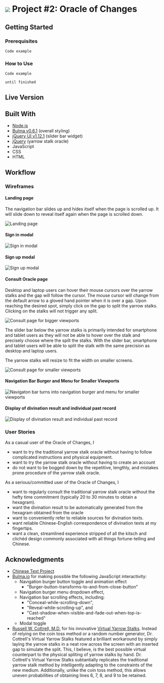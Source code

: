 # ![](https://ga-dash.s3.amazonaws.com/production/assets/logo-9f88ae6c9c3871690e33280fcf557f33.png) Project #2: Oracle of Changes

<!-- This is the starter code for WDI projects. Please update this README file with information specific to your project. Replace this paragraph for instance, with a short description of your project. Then update the sections below. Refer to your project specificaion for instructions on how to submit your projects. -->

## Getting Started

<!-- Provide instructions here about how to get your project running on our local machine. Do we just need to clone and open a certain file or do we need to install anything first. -->

### Prerequisites

<!-- What is needed to install and run the project, how do we install them -->

```
Code example
```

### How to Use

<!-- A step by step guide on how to install and use the project, for example if this is a game, how do we play it. -->

```
Code example
```

<!-- More steps... -->

```
until finished
```

## Live Version

<!-- Where is this deployed online (github pages, heroku etc), give us the link and any access details we need. -->

## Built With

<!-- What did you use to build it, list the technologies, plugins, gems, packages etc. -->

- [Node.js](https://nodejs.org/)
- [Bulma v0.6.1](https://bulma.io) (overall styling)
- [jQuery UI v1.12.1](https://jqueryui.com) (slider bar widget)
- [jQuery](http://jquery.com/) (yarrow stalk oracle)
- JavaScript
- CSS
- HTML

## Workflow

<!-- Did you write user stories, draw wireframes, use task tracking, produce ERDs? Did you use source control, with regular commits? Include links to them here. -->

### Wireframes

#### Landing page

The navigation bar slides up and hides itself when the page is scrolled up. It will slide down to reveal itself again when the page is scrolled down.

![Landing page](./documentation/wireframes/01_home.png)

#### Sign in modal

![Sign in modal](./documentation/wireframes/02_signin.png)

#### Sign up modal

![Sign up modal](./documentation/wireframes/03_signup.png)

#### Consult Oracle page

Desktop and laptop users can hover their mouse cursors over the yarrow stalks and the gap will follow the cursor. The mouse cursor will change from the default arrow to a gloved hand pointer when it is over a gap. Upon reaching the desired spot, simply click on the gap to split the yarrow stalks. Clicking on the stalks will not trigger any split.

![Consult page for bigger viewports](./documentation/wireframes/04_consult.png)

The slider bar below the yarrow stalks is primarily intended for smartphone and tablet users as they will not be able to hover over the stalk and precisely choose where the spilt the stalks. With the slider bar, smartphone and tablet users will be able to split the stalk with the same precision as desktop and laptop users. 

The yarrow stalks will resize to fit the width on smaller screens.

![Consult page for smaller viewports](./documentation/wireframes/05_consult_responsive.png)

#### Navigation Bar Burger and Menu for Smaller Viewports

![Navigaton bar turns into navigation burger and menu for smaller viewports](./documentation/wireframes/06_menu_responsive.png)

#### Display of divination result and individual past record

![Display of divination result and individual past record](./documentation/wireframes/07_records.png)


### User Stories

As a casual user of the Oracle of Changes, I
- want to try the traditional yarrow stalk oracle without having to follow complicated instructions and physical equipment.
- want to try the yarrow stalk oracle without having to create an account
- do not want to be bogged down by the repetitive, lengthly, and mistakes prone procedure of the yarrow stalk oracle.

As a serious/committed user of the Oracle of Changes, I
- want to regularly consult the traditional yarrow stalk oracle without the hefty time commitment (typically 20 to 30 minutes to obtain a hexagram).
- want the divination result to be automatically generated from the hexagram obtained from the oracle
- want to conveniently refer to reliable sources for divination texts.
- want reliable Chinese-English correspondence of divination texts at my fingertips.
- want a clean, streamlined experience stripped of all the kitsch and clichéd design commonly associated with all things fortune-telling and Chinese.

## Acknowledgments

- [Chinese Text Project](http://ctext.org/)
- [Bulma.io](https://bulma.io) for making possible the following JavaScript interactivity:
	- Navigation burger button toggle and animation effect 
		- "Burger-button-transforms-to-and-from-close-button"
	- Navigation burger menu dropdown effect,
	- Navigation bar scrolling effects, including:
		- "Conceal-while-scrolling-down",
		- "Reveal-while-scrolling-up", and 
		- "Cast-shadow-when-visible-and-fade-out-when-top-is-reached"
	- Modal toggle
- [Russell W. Cottrell, M.D.](http://www.russellcottrell.com/md/me.shtm) for his innovative [Virtual Yarrow Stalks](http://www.russellcottrell.com/VirtualYarrowStalks/). Instead of relying on the coin toss method or a random number generator, Dr. Cottrell's Virtual Yarrow Stalks featured a brilliant workaround by simply laying the yarrow stalks in a neat row across the screen with an inserted gap to simulate the split. This, I believe, is the best possible virtual counterpart to the physical spliting of yarrow stalks by hand. Dr. Cottrell's Virtual Yarrow Stalks subtantially replicates the traditional yarrow stalk method by intelligently adapting to the constraints of the new medium. Additionally, unlike the coin toss method, this allows uneven probabilities of obtaining lines 6, 7, 8, and 9 to be retained.